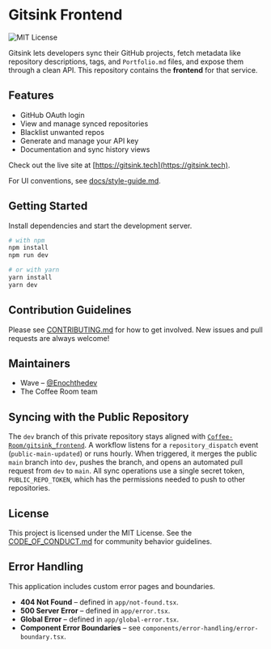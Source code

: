 # Gitsink Frontend

![MIT License](https://img.shields.io/badge/license-MIT-green.svg)

Gitsink lets developers sync their GitHub projects, fetch metadata like repository descriptions, tags, and `Portfolio.md` files, and expose them through a clean API. This repository contains the **frontend** for that service.

## Features

- GitHub OAuth login
- View and manage synced repositories
- Blacklist unwanted repos
- Generate and manage your API key
- Documentation and sync history views

Check out the live site at [https://gitsink.tech](https://gitsink.tech).

For UI conventions, see [docs/style-guide.md](docs/style-guide.md).


## Getting Started

Install dependencies and start the development server.

```bash
# with npm
npm install
npm run dev

# or with yarn
yarn install
yarn dev
```

## Contribution Guidelines

Please see [CONTRIBUTING.md](CONTRIBUTING.md) for how to get involved. New issues and pull requests are always welcome!

## Maintainers

- Wave – [@Enochthedev](https://github.com/Enochthedev)
- The Coffee Room team

## Syncing with the Public Repository

The `dev` branch of this private repository stays aligned with
[`Coffee-Room/gitsink_frontend`](https://github.com/Coffee-Room/gitsink_frontend).
A workflow listens for a `repository_dispatch` event (`public-main-updated`) or
runs hourly. When triggered, it merges the public `main` branch into `dev`,
pushes the branch, and opens an automated pull request from `dev` to `main`.
All sync operations use a single secret token, `PUBLIC_REPO_TOKEN`, which has the
permissions needed to push to other repositories.

## License

This project is licensed under the MIT License. See the [CODE_OF_CONDUCT.md](CODE_OF_CONDUCT.md) for community behavior guidelines.

## Error Handling

This application includes custom error pages and boundaries.
- **404 Not Found** – defined in `app/not-found.tsx`.
- **500 Server Error** – defined in `app/error.tsx`.
- **Global Error** – defined in `app/global-error.tsx`.
- **Component Error Boundaries** – see `components/error-handling/error-boundary.tsx`.


